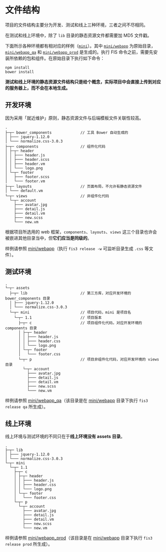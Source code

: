 # 文件结构

项目的文件结构主要分为开发、测试和线上三种环境，三者之间不尽相同。

在测试和线上环境中，除了 `lib` 目录的静态资源文件都需要加 MD5 文件戳。

下面所示各种环境都有相对应的样例（[`mini`](../examples/mini)）。其中 [`mini/webapp`](../examples/mini/webapp) 为原始目录，[`mini/webapp_qa`](../examples/mini/webapp_qa) 和 [`mini/webapp_prod`](../examples/mini/webapp_prod) 是生成的。执行 FIS 命令之前，需要先安装所依赖的包和组件。在原始目录下执行如下命令：

```
npm install
bower install
```

**测试和线上环境的静态资源文件结构只是给个概念，实际项目中会直接上传到对应的服务器上，而不会在本地生成。**

## 开发环境

因为采用「就近维护」原则，静态资源文件与后端模板文件关联性较高。

```
.
├─┬─ bower_components             // 工具 Bower 自动生成的
│ ├─── jquery-1.12.0
│ └─── normalize.css-3.0.3
├─┬─ components                   // 组件化代码
│ ├─┬─ header
│ │ ├─── header.js
│ │ ├─── header.scss
│ │ ├─── header.vm
│ │ └─── logo.png
│ └─┬─ footer
│   ├─── footer.scss
│   └─── footer.vm
├─┬─ layouts                      // 页面布局，不允许有静态资源文件
│ └─── default.vm
└─┬─ views                        // 非组件化代码
  └─┬─ account
    ├─── avatar.jpg
    ├─── detail.js
    ├─── detail.vm
    ├─── new.scss
    └─── new.vm
```

根据项目所选用的 web 框架，`components`、`layouts`、`views` 这三个目录也许会被嵌进其他目录当中，但**它们应当是同级的**。

样例请参照 [mini/webapp](../examples/mini/webapp)（执行 `fis3 release -w` 可监听目录生成 `.css` 等文件）。

## 测试环境

```
.
└─┬─ assets
  ├─┬─ lib                        // 第三方库，对应开发环境的 bower_components 目录
  │ ├─── jquery-1.12.0
  │ └─── normalize.css-3.0.3
  └─┬─ mini                       // 项目代码，mini 是项目名
    └─┬─ 1.1                      // 项目版本
      ├─┬─ c                      // 项目组件化代码，对应开发环境的 components 目录
      │ ├─┬─ header
      │ │ ├─── header.js
      │ │ ├─── header.css
      │ │ └─── logo.png
      │ └─┬─ footer
      │   └─── footer.css
      └─┬─ p                      // 项目非组件化代码，对应开发环境的 views 目录
        └─┬─ account
          ├─── avatar.jpg
          ├─── detail.js
          ├─── detail.vm
          ├─── new.scss
          └─── new.vm
```

样例请参照 [mini/webapp_qa](../examples/mini/webapp_qa)（该目录是在 [mini/webapp](../examples/mini/webapp) 目录下执行 `fis3 release qa` 所生成）。

## 线上环境

线上环境与测试环境的不同只在于**线上环境没有 assets 目录**。

```
.
├─┬─ lib
│ ├─── jquery-1.12.0
│ └─── normalize.css-3.0.3
└─┬─ mini
  └─┬─ 1.1
    ├─┬─ c
    │ ├─┬─ header
    │ │ ├─── header.js
    │ │ ├─── header.css
    │ │ └─── logo.png
    │ └─┬─ footer
    │   └─── footer.css
    └─┬─ p
      └─┬─ account
        ├─── avatar.jpg
        ├─── detail.js
        ├─── detail.vm
        ├─── new.scss
        └─── new.vm
```

样例请参照 [mini/webapp_prod](../examples/mini/webapp_prod)（该目录是在 [mini/webapp](../examples/mini/webapp) 目录下执行 `fis3 release prod` 所生成）。
